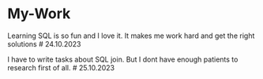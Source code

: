# My-Work

Learning SQL is so fun and I love it. It makes me work hard and get the right solutions # 24.10.2023

I have to write tasks about SQL join. But I dont have enough patients to research first of all. # 25.10.2023
